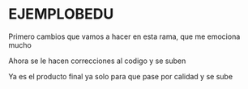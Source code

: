 # EJEMPLOBEDU

Primero cambios que vamos a hacer en esta rama, que me emociona mucho

Ahora se le hacen correcciones al codigo y se suben

Ya es el producto final ya solo para que pase por calidad y se sube